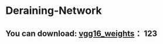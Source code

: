 # Deraining-Network

## You can download: [vgg16_weights]("https://www.cs.toronto.edu/~frossard/post/vgg16/")： 123
